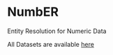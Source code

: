 # NumbER
Entity Resolution for Numeric Data

All Datasets are available [here](https://my.hidrive.com/share/m75etwwcn0#$/)
